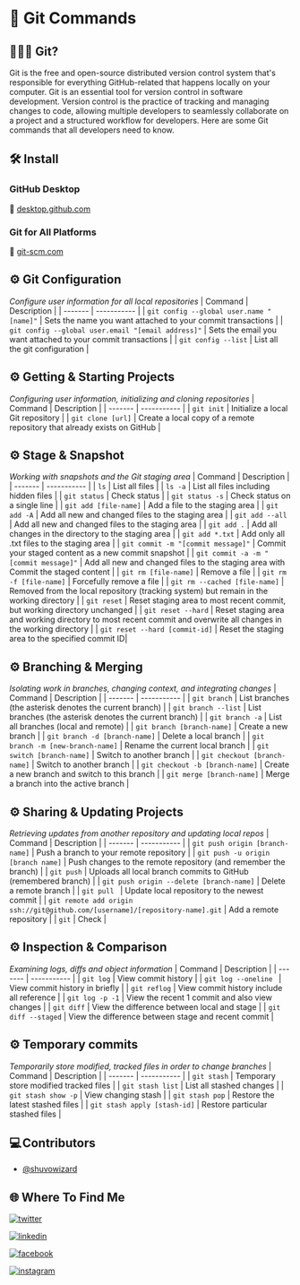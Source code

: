 
# 🔄 Git Commands

## 👨🏻‍💻 Git?
Git is the free and open-source distributed version control system that's responsible for everything GitHub-related that happens locally on your computer. Git is an essential tool for version control in software development. Version control is the practice of tracking and managing changes to code, allowing multiple developers to seamlessly collaborate on a project and a structured workflow for developers. Here are some Git commands that all developers need to know.

## 🛠️ Install
### GitHub Desktop
🔗 [desktop.github.com](https://desktop.github.com/)
### Git for All Platforms
🔗 [git-scm.com](https://git-scm.com/)



## ⚙️ Git Configuration
_Configure user information for all local repositories_
| Command | Description |
| ------- | ----------- |
| `git config --global user.name "[name]"` | Sets the name you want attached to your commit transactions |
| `git config --global user.email "[email address]"`  | Sets the email you want attached to your commit transactions |
| `git config --list` | List all the git configuration |


## ⚙️ Getting & Starting Projects
_Configuring user information, initializing and cloning repositories_
| Command | Description |
| ------- | ----------- |
| `git init` | Initialize a local Git repository |
| `git clone [url]` | Create a local copy of a remote repository that already exists on GitHub |


## ⚙️ Stage & Snapshot
_Working with snapshots and the Git staging area_
| Command | Description |
| ------- | ----------- |
| `ls` | List all files |
| `ls -a` | List all files including hidden files |
| `git status` | Check status |
| `git status -s` | Check status on a single line |
| `git add [file-name]` | Add a file to the staging area |
| `git add -A` | Add all new and changed files to the staging area |
| `git add --all` | Add all new and changed files to the staging area |
| `git add .` | Add all changes in the directory to the staging area |
| `git add *.txt` | Add only all .txt files to the staging area |
| `git commit -m "[commit message]"` | Commit your staged content as a new commit snapshot |
| `git commit -a -m "[commit message]"` | Add all new and changed files to the staging area with Commit the staged content |
| `git rm [file-name]` | Remove a file |
| `git rm -f [file-name]` | Forcefully remove a file |
| `git rm --cached [file-name]` | Removed from the local repository (tracking system) but remain in the working directory |
| `git reset` | Reset staging area to most recent commit, but working directory unchanged |
| `git reset --hard` | Reset staging area and working directory to most recent commit and overwrite all changes in the working directory |
| `git reset --hard [commit-id]` | Reset the staging area to the specified commit ID|


## ⚙️ Branching & Merging
_Isolating work in branches, changing context, and integrating changes_
| Command | Description |
| ------- | ----------- |
| `git branch` | List branches (the asterisk denotes the current branch) |
| `git branch --list` | List branches (the asterisk denotes the current branch) |
| `git branch -a` | List all branches (local and remote) |
| `git branch [branch-name]` | Create a new branch |
| `git branch -d [branch-name]` | Delete a local branch |
| `git branch -m [new-branch-name]` | Rename the current local branch |
| `git switch [branch-name]` | Switch to another branch |
| `git checkout [branch-name]` | Switch to another branch |
| `git checkout -b [branch-name]` | Create a new branch and switch to this branch |
| `git merge [branch-name]` | Merge a branch into the active branch |


## ⚙️ Sharing & Updating Projects
_Retrieving updates from another repository and updating local repos_
| Command | Description |
| ------- | ----------- |
| `git push origin [branch-name]` | Push a branch to your remote repository |
| `git push -u origin [branch name]` | Push changes to the remote repository (and remember the branch) |
| `git push` | Uploads all local branch commits to GitHub (remembered branch) |
| `git push origin --delete [branch-name]` | Delete a remote branch |
| `git pull	` | Update local repository to the newest commit |
| `git remote add origin ssh://git@github.com/[username]/[repository-name].git` | Add a remote repository |
| `git` | Check |


## ⚙️ Inspection & Comparison
_Examining logs, diffs and object information_
| Command | Description |
| ------- | ----------- |
| `git log` | View commit history |
| `git log --oneline ` | View commit history in briefly |
| `git reflog` | View commit history include all reference |
| `git log -p -1` | View the recent 1 commit and also view changes |
| `git diff` | View the difference between local and stage |
| `git diff --staged` | View the difference between stage and recent commit |


## ⚙️ Temporary commits
_Temporarily store modified, tracked files in order to change branches_
| Command | Description |
| ------- | ----------- |
| `git stash` | Temporary store modified tracked files |
| `git stash list` | List all stashed changes |
| `git stash show -p` | View changing stash |
| `git stash pop` | Restore the latest stashed files |
| `git stash apply [stash-id]` | Restore particular stashed files |


## 💻 Contributors

- [@shuvowizard](https://www.github.com/shuvowizard)

## 🌐 Where To Find Me

[![twitter](https://img.shields.io/badge/twitter-1DA1F2?style=for-the-badge&logo=twitter&logoColor=white)](https://twitter.com/shuvo_wizard)

[![linkedin](https://img.shields.io/badge/linkedin-0A66C2?style=for-the-badge&logo=linkedin&logoColor=white)](https://www.linkedin.com/in/shuvowizard/)

[![facebook](https://img.shields.io/badge/facebook-1DA1F2?style=for-the-badge&logo=facebook&logoColor=white)](https://www.facebook.com/shuvowizard/)

[![instagram](https://img.shields.io/badge/instagram-0A66C2?style=for-the-badge&logo=instagram&logoColor=white)](https://www.instagram.com/shuvowizard/)
